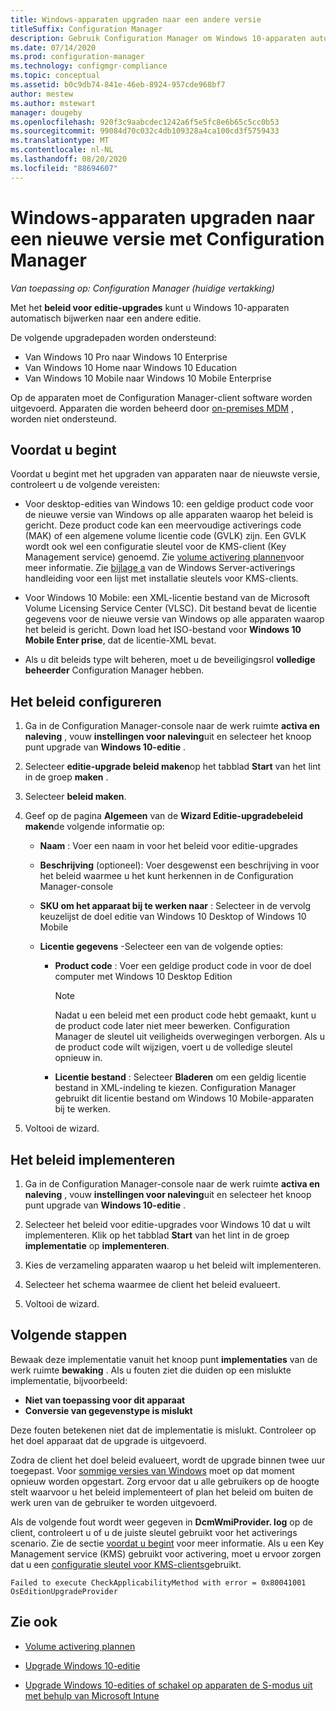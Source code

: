 ```yaml
---
title: Windows-apparaten upgraden naar een andere versie
titleSuffix: Configuration Manager
description: Gebruik Configuration Manager om Windows 10-apparaten automatisch te upgraden naar een andere Windows-editie.
ms.date: 07/14/2020
ms.prod: configuration-manager
ms.technology: configmgr-compliance
ms.topic: conceptual
ms.assetid: b0c9db74-841e-46eb-8924-957cde968bf7
author: mestew
ms.author: mstewart
manager: dougeby
ms.openlocfilehash: 920f3c9aabcdec1242a6f5e5fc8e6b65c5cc0b53
ms.sourcegitcommit: 99084d70c032c4db109328a4ca100cd3f5759433
ms.translationtype: MT
ms.contentlocale: nl-NL
ms.lasthandoff: 08/20/2020
ms.locfileid: "88694607"
---
```

# <a name="upgrade-windows-devices-to-a-new-edition-with-configuration-manager"></a>Windows-apparaten upgraden naar een nieuwe versie met Configuration Manager

*Van toepassing op: Configuration Manager (huidige vertakking)*

Met het **beleid voor editie-upgrades** kunt u Windows 10-apparaten automatisch bijwerken naar een andere editie.

De volgende upgradepaden worden ondersteund:

- Van Windows 10 Pro naar Windows 10 Enterprise
- Van Windows 10 Home naar Windows 10 Education
- Van Windows 10 Mobile naar Windows 10 Mobile Enterprise

Op de apparaten moet de Configuration Manager-client software worden uitgevoerd. Apparaten die worden beheerd door [on-premises MDM](../../mdm/understand/manage-mobile-devices-with-on-premises-infrastructure.md) , worden niet ondersteund.

## <a name="before-you-start"></a>Voordat u begint

Voordat u begint met het upgraden van apparaten naar de nieuwste versie, controleert u de volgende vereisten:  

- Voor desktop-edities van Windows 10: een geldige product code voor de nieuwe versie van Windows op alle apparaten waarop het beleid is gericht. Deze product code kan een meervoudige activerings code (MAK) of een algemene volume licentie code (GVLK) zijn. Een GVLK wordt ook wel een configuratie sleutel voor de KMS-client (Key Management service) genoemd. Zie [volume activering plannen](/windows/deployment/volume-activation/plan-for-volume-activation-client)voor meer informatie. Zie [bijlage a](/windows-server/get-started/kmsclientkeys) van de Windows Server-activerings handleiding voor een lijst met installatie sleutels voor KMS-clients. <!--496871-->  

- Voor Windows 10 Mobile: een XML-licentie bestand van de Microsoft Volume Licensing Service Center (VLSC). Dit bestand bevat de licentie gegevens voor de nieuwe versie van Windows op alle apparaten waarop het beleid is gericht. Down load het ISO-bestand voor **Windows 10 Mobile Enter prise**, dat de licentie-XML bevat.<!-- SCCMDocs#2033 -->

- Als u dit beleids type wilt beheren, moet u de beveiligingsrol **volledige beheerder** Configuration Manager hebben.

## <a name="configure-the-policy"></a>Het beleid configureren  

1. Ga in de Configuration Manager-console naar de werk ruimte **activa en naleving** , vouw **instellingen voor naleving**uit en selecteer het knoop punt upgrade van  **Windows 10-editie** .  

2. Selecteer **editie-upgrade beleid maken**op het tabblad **Start** van het lint in de groep **maken** .  

3. Selecteer **beleid maken**.  

4. Geef op de pagina **Algemeen** van de **Wizard Editie-upgradebeleid maken**de volgende informatie op:  

    - **Naam** : Voer een naam in voor het beleid voor editie-upgrades  

    - **Beschrijving** (optioneel): Voer desgewenst een beschrijving in voor het beleid waarmee u het kunt herkennen in de Configuration Manager-console  

    - **SKU om het apparaat bij te werken naar** : Selecteer in de vervolg keuzelijst de doel editie van Windows 10 Desktop of Windows 10 Mobile  

    - **Licentie gegevens** -Selecteer een van de volgende opties:  

        - **Product code** : Voer een geldige product code in voor de doel computer met Windows 10 Desktop Edition  

            > [!NOTE]  
            > Nadat u een beleid met een product code hebt gemaakt, kunt u de product code later niet meer bewerken. Configuration Manager de sleutel uit veiligheids overwegingen verborgen. Als u de product code wilt wijzigen, voert u de volledige sleutel opnieuw in.  

        - **Licentie bestand** : Selecteer **Bladeren** om een geldig licentie bestand in XML-indeling te kiezen. Configuration Manager gebruikt dit licentie bestand om Windows 10 Mobile-apparaten bij te werken.  

5. Voltooi de wizard.  

## <a name="deploy-the-policy"></a>Het beleid implementeren  

1. Ga in de Configuration Manager-console naar de werk ruimte **activa en naleving** , vouw **instellingen voor naleving**uit en selecteer het knoop punt upgrade van  **Windows 10-editie** .  

2. Selecteer het beleid voor editie-upgrades voor Windows 10 dat u wilt implementeren. Klik op het tabblad **Start** van het lint in de groep **implementatie** op **implementeren**.  

3. Kies de verzameling apparaten waarop u het beleid wilt implementeren.

4. Selecteer het schema waarmee de client het beleid evalueert.

5. Voltooi de wizard.

## <a name="next-steps"></a>Volgende stappen

Bewaak deze implementatie vanuit het knoop punt **implementaties** van de werk ruimte **bewaking** . Als u fouten ziet die duiden op een mislukte implementatie, bijvoorbeeld:

- **Niet van toepassing voor dit apparaat**
- **Conversie van gegevenstype is mislukt**

Deze fouten betekenen niet dat de implementatie is mislukt. Controleer op het doel apparaat dat de upgrade is uitgevoerd.

Zodra de client het doel beleid evalueert, wordt de upgrade binnen twee uur toegepast. Voor [sommige versies van Windows](/windows/deployment/upgrade/windows-10-edition-upgrades) moet op dat moment opnieuw worden opgestart. Zorg ervoor dat u alle gebruikers op de hoogte stelt waarvoor u het beleid implementeert of plan het beleid om buiten de werk uren van de gebruiker te worden uitgevoerd.

Als de volgende fout wordt weer gegeven in **DcmWmiProvider. log** op de client, controleert u of u de juiste sleutel gebruikt voor het activerings scenario. Zie de sectie [voordat u begint](#before-you-start) voor meer informatie. Als u een Key Management service (KMS) gebruikt voor activering, moet u ervoor zorgen dat u een [configuratie sleutel voor KMS-clients](/windows-server/get-started/kmsclientkeys)gebruikt.  <!-- 496871 -->

`Failed to execute CheckApplicabilityMethod with error = 0x80041001 OsEditionUpgradeProvider`

## <a name="see-also"></a>Zie ook

- [Volume activering plannen](/windows/deployment/volume-activation/plan-for-volume-activation-client)

- [Upgrade Windows 10-editie](/windows/deployment/upgrade/windows-10-edition-upgrades)

- [Upgrade Windows 10-edities of schakel op apparaten de S-modus uit met behulp van Microsoft Intune](/intune/edition-upgrade-configure-windows-10)